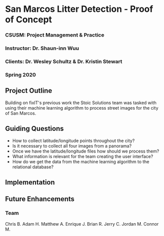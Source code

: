 # San Marcos Litter Detection - Proof of Concept
### CSUSM: Project Management & Practice
### Instructor: Dr. Shaun-inn Wuu
### Clients: Dr. Wesley Schultz & Dr. Kristin Stewart
### Spring 2020 

## Project Outline
Building on fixIT's previous work the Stoic Solutions team was tasked with using their machine learning algorithm to process street images for the city of San Marcos.

## Guiding Questions

* How to collect latitude/longitude points throughout the city?
* Is it necessary to collect all four images from a panorama?
* Once we have the latitude/longitude files how should we process them?
* What information is relevant for the team creating the user interface?
* How do we get the data from the machine learning algorithm to the relational database?

## Implementation

## Future Enhancements

### Team
Chris B.
Adam H.
Matthew A.
Enrique J.
Brian R.
Jerry C.
Jordan M.
Connor M.
